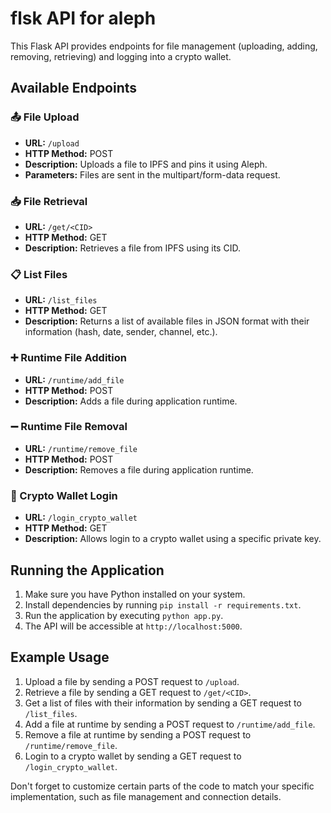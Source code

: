 # flsk API for aleph

This Flask API provides endpoints for file management (uploading, adding, removing, retrieving) and logging into a crypto wallet.

## Available Endpoints

### 📤 File Upload
- **URL:** `/upload`
- **HTTP Method:** POST
- **Description:** Uploads a file to IPFS and pins it using Aleph.
- **Parameters:** Files are sent in the multipart/form-data request.

### 📥 File Retrieval
- **URL:** `/get/<CID>`
- **HTTP Method:** GET
- **Description:** Retrieves a file from IPFS using its CID.

### 📋 List Files
- **URL:** `/list_files`
- **HTTP Method:** GET
- **Description:** Returns a list of available files in JSON format with their information (hash, date, sender, channel, etc.).

### ➕ Runtime File Addition
- **URL:** `/runtime/add_file`
- **HTTP Method:** POST
- **Description:** Adds a file during application runtime.

### ➖ Runtime File Removal
- **URL:** `/runtime/remove_file`
- **HTTP Method:** POST
- **Description:** Removes a file during application runtime.

### 🔐 Crypto Wallet Login
- **URL:** `/login_crypto_wallet`
- **HTTP Method:** GET
- **Description:** Allows login to a crypto wallet using a specific private key.

## Running the Application

1. Make sure you have Python installed on your system.
2. Install dependencies by running `pip install -r requirements.txt`.
3. Run the application by executing `python app.py`.
4. The API will be accessible at `http://localhost:5000`.

## Example Usage

1. Upload a file by sending a POST request to `/upload`.
2. Retrieve a file by sending a GET request to `/get/<CID>`.
3. Get a list of files with their information by sending a GET request to `/list_files`.
4. Add a file at runtime by sending a POST request to `/runtime/add_file`.
5. Remove a file at runtime by sending a POST request to `/runtime/remove_file`.
6. Login to a crypto wallet by sending a GET request to `/login_crypto_wallet`.

Don't forget to customize certain parts of the code to match your specific implementation, such as file management and connection details.


